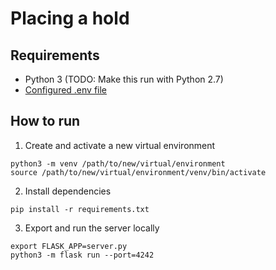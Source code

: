 # Placing a hold

## Requirements
* Python 3 (TODO: Make this run with Python 2.7)
* [Configured .env file](../README.md)


## How to run

1. Create and activate a new virtual environment

```
python3 -m venv /path/to/new/virtual/environment
source /path/to/new/virtual/environment/venv/bin/activate
```
2. Install dependencies

```
pip install -r requirements.txt
```

3. Export and run the server locally

```
export FLASK_APP=server.py
python3 -m flask run --port=4242
```
